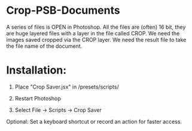 # Crop-PSB-Documents
A series of files is OPEN in Photoshop.
All the files are (often) 16 bit, they are huge layered files with a layer in the file called CROP.
We need the images saved cropped via the CROP layer.
We need the result file to take the file name of the document.

# Installation:
 1. Place "Crop Saver.jsx" in <Photoshop Directory>/presets/scripts/

 2. Restart Photoshop

 3. Select File -> Scripts -> Crop Saver

 Optional: Set a keyboard shortcut or record an action for faster access.


